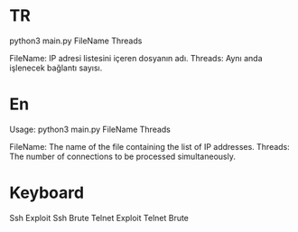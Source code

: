 # TR
python3 main.py FileName Threads

FileName: IP adresi listesini içeren dosyanın adı.
Threads: Aynı anda işlenecek bağlantı sayısı.

# En
Usage:
python3 main.py FileName Threads

FileName: The name of the file containing the list of IP addresses.
Threads: The number of connections to be processed simultaneously.



# Keyboard
Ssh Exploit
Ssh Brute
Telnet Exploit
Telnet Brute
